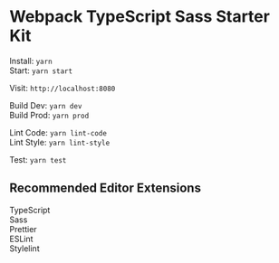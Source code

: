 # Webpack TypeScript Sass Starter Kit

Install: `yarn`  
Start: `yarn start`  

Visit: `http://localhost:8080`  

Build Dev: `yarn dev`  
Build Prod: `yarn prod`  

Lint Code: `yarn lint-code`  
Lint Style: `yarn lint-style`  

Test: `yarn test`  

## Recommended Editor Extensions

TypeScript  
Sass  
Prettier  
ESLint  
Stylelint  
